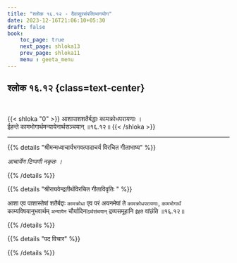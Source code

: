 ```yaml
---
title: "श्लोक १६.१२ - दैवासुरसंपत्विभागयोग"
date: 2023-12-16T21:06:10+05:30
draft: false
book:
    toc_page: true
    next_page: shloka13
    prev_page: shloka11
    menu : geeta_menu
---
```




## श्लोक १६.१२ {class=text-center}

<br/>

{{< shloka  "0"  >}}
आशापाशशतैर्बद्धाः कामक्रोधपरायणाः ।  
ईहन्ते कामभोगार्थमन्यायेनार्थसञ्चयान् ॥१६.१२॥
{{< /shloka >}}

---


{{% details "श्रीमन्मध्वाचार्यभगवत्पादाचर्य विरचित  गीताभाष्य" %}}

*आचार्येण टिप्पणी नकृतः ।*

{{% /details %}}



{{% details "श्रीराघवेन्द्रतीर्थविरचित गीताविवृतिः " %}}

आशा एव पाशास्तेषां शतैर्बद्दाः `कामक्रोधा` 
एव परं 
अयनमेषां ते `कामक्रोधपरायणाः`, `कामभोगार्थं`  
काम्यविषयानुभवार्थम्‌ `अन्यायेन` 
चौर्यादिना`ऽर्थसंचयान्‌` द्रव्यसमूहानि `ईहंते` 
वांछंति ॥१६.१२॥

{{% /details %}}



{{% details "पद विचार" %}}


{{% /details %}}
